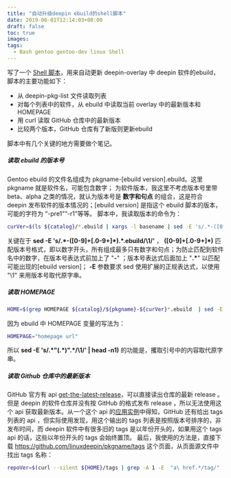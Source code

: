 ```yaml
---
title: "自动升级deepin ebuild的shell脚本"
date: 2019-06-01T12:14:03+08:00
draft: false
toc: true
images:
tags:
  - Bash gentoo gentoo-dev linux Shell
---
```


写了一个 [Shell 脚本](https://github.com/zhtengw/ebuildtools/blob/master/version_bump.sh)，用来自动更新 deepin-overlay 中 deepin 软件的ebuild，脚本的主要功能如下：
* 从 deepin-pkg-list 文件读取列表
* 对每个列表中的软件，从 ebuild 中读取当前 overlay 中的最新版本和 HOMEPAGE
* 用 curl 读取 GitHub 仓库中的最新版本
* 比较两个版本，GitHub 仓库有了新版则更新ebuild

脚本中有几个关键的地方需要做个笔记。
##### 读取 ebuild 的版本号
Gentoo ebuild 的文件名组成为 pkgname-<version>[ebuild version].ebuild。这里 pkgname 就是软件名，可能包含数字；<version> 为软件版本，我这里不考虑版本号里带 beta、alpha 之类的情况，就认为版本号是 **数字和句点** 的组合，这是符合 deepin 发布软件的版本情况的；[ebuild version] 是指这个 ebuild 脚本的版本，可能的字符为 “-pre1”“-r1”等等。
脚本中，我读取版本的命令为：
```bash
curVer=$(ls ${catalog}/*.ebuild | xargs -l basename | sed -E 's/.*-([0-9]+[\.0-9+]*).*\.ebuild/\1/' | sort -r -V | head -n1)
```
关键在于 **sed -E 's/.\*-([0-9]+[\.0-9+]\*).\*\.ebuild/\1/'** ， **([0-9]+[\.0-9+]\*)** 匹配版本号格式，即以数字开头，所有组成最多只有数字和句点；为防止匹配到软件名中的数字，在版本号表达式前加上了 "**-**" ；版本号表达式后面加上 "**.\***" 以匹配可能出现的[ebuild version]； **-E** 参数要求 sed 使用扩展的正规表达式，以使用 "\1" 来用版本号取代原字串。

##### 读取 HOMEPAGE
```bash
HOME=$(grep HOMEPAGE ${catalog}/${pkgname}-${curVer}*.ebuild  | sed -E 's/.*"(.*)".*/\1/' | head -n1)
```
因为 ebuild 中 HOMEPAGE 变量的写法为：
```bash
HOMEPAGE="homepage url"
```
所以 **sed -E 's/.\*"(.\*)".\*/\1/' | head -n1)** 的功能是，攫取引号中的内容取代原字串。

##### 读取 Github 仓库中的最新版本
GitHub 官方有 api [get-the-latest-release](https://developer.github.com/v3/repos/releases/#get-the-latest-release)，可以直接读出仓库的最新 release 。但是 deepin 的软件仓库并没有按 GitHub 的格式发布 release ，所以无法使用这个 api 获取最新版本。从一个这个 api 的[应用实例](https://gist.github.com/lukechilds/a83e1d7127b78fef38c2914c4ececc3c#gistcomment-2827298)中得知，GitHub 还有给出 tags 列表的 api ，但实际使用发现，用这个输出的 tags 列表是按照版本号排序的，非发布时间，而 deepin 软件中有很多旧的 tags 是以年份开头的，如果用这个 tags api 的话，这些以年份开头的 tags 会始终置顶。
最后，我使用的方法是，直接下载 https://github.com/linuxdeepin/pkgname/tags 这个页面，从页面源文件中找出 tags 名称：
```bash
repoVer=$(curl --silent ${HOME}/tags | grep -A 1 -E  "a\ href.*/tag/"  | grep -v "/tag/" | sed s/[[:space:]]//g | head -n1)
```
